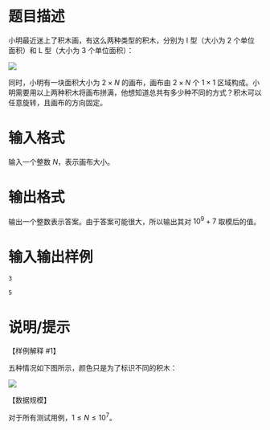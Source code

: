 # 题目描述

小明最近迷上了积木画，有这么两种类型的积木，分别为 I 型（大小为 $2$ 个单位面积）和 L 型（大小为 $3$ 个单位面积）：

![](file://buildingblock.png)

同时，小明有一块面积大小为 $2 \times N$ 的画布，画布由 $2 \times N$ 个 $1 \times 1$ 区域构成。小明需要用以上两种积木将画布拼满，他想知道总共有多少种不同的方式？积木可以任意旋转，且画布的方向固定。

# 输入格式

输入一个整数 $N$，表示画布大小。

# 输出格式

输出一个整数表示答案。由于答案可能很大，所以输出其对 ${10}^9+7$ 取模后的值。

# 输入输出样例

```input1
3
```

```output1
5
```

# 说明/提示

【样例解释 #1】

五种情况如下图所示，颜色只是为了标识不同的积木：

![](file://full.png)

【数据规模】

对于所有测试用例，$1 \leq N \leq {10}^7$。
